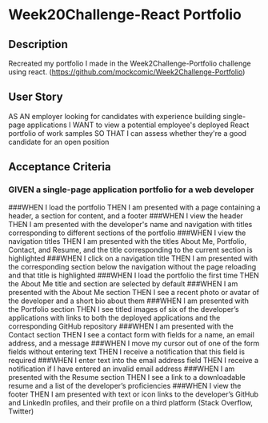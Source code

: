 # Week20Challenge-React Portfolio

## Description

Recreated my portfolio I made in the Week2Challenge-Portfolio challenge using react. (https://github.com/mockcomic/Week2Challenge-Portfolio)

## User Story

AS AN employer looking for candidates with experience building single-page applications
I WANT to view a potential employee's deployed React portfolio of work samples
SO THAT I can assess whether they're a good candidate for an open position

## Acceptance Criteria

### GIVEN a single-page application portfolio for a web developer
###WHEN I load the portfolio
THEN I am presented with a page containing a header, a section for content, and a footer
###WHEN I view the header
THEN I am presented with the developer's name and navigation with titles corresponding to different sections of the portfolio
###WHEN I view the navigation titles
THEN I am presented with the titles About Me, Portfolio, Contact, and Resume, and the title corresponding to the current section is highlighted
###WHEN I click on a navigation title
THEN I am presented with the corresponding section below the navigation without the page reloading and that title is highlighted
###WHEN I load the portfolio the first time
THEN the About Me title and section are selected by default
###WHEN I am presented with the About Me section
THEN I see a recent photo or avatar of the developer and a short bio about them
###WHEN I am presented with the Portfolio section
THEN I see titled images of six of the developer’s applications with links to both the deployed applications and the corresponding GitHub repository
###WHEN I am presented with the Contact section
THEN I see a contact form with fields for a name, an email address, and a message
###WHEN I move my cursor out of one of the form fields without entering text
THEN I receive a notification that this field is required
###WHEN I enter text into the email address field
THEN I receive a notification if I have entered an invalid email address
###WHEN I am presented with the Resume section
THEN I see a link to a downloadable resume and a list of the developer’s proficiencies
###WHEN I view the footer
THEN I am presented with text or icon links to the developer’s GitHub and LinkedIn profiles, and their profile on a third platform (Stack Overflow, Twitter) 
